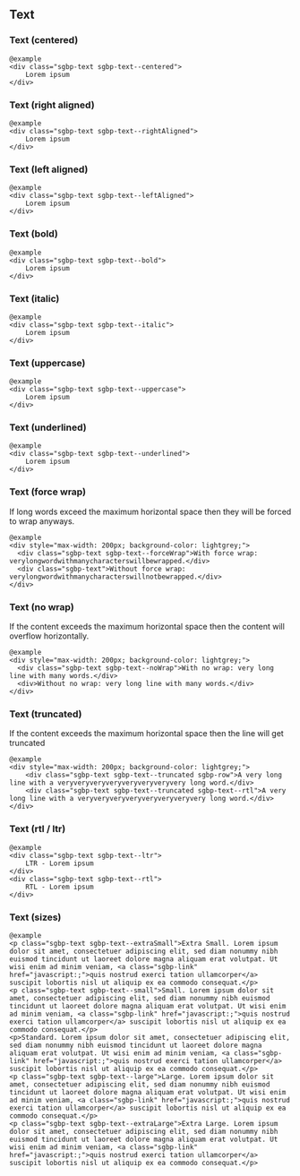 ## Text

### Text (centered)

    @example
    <div class="sgbp-text sgbp-text--centered">
        Lorem ipsum
    </div>

### Text (right aligned)

    @example
    <div class="sgbp-text sgbp-text--rightAligned">
        Lorem ipsum
    </div>

### Text (left aligned)

    @example
    <div class="sgbp-text sgbp-text--leftAligned">
        Lorem ipsum
    </div>

### Text (bold)

    @example
    <div class="sgbp-text sgbp-text--bold">
        Lorem ipsum
    </div>

### Text (italic)

    @example
    <div class="sgbp-text sgbp-text--italic">
        Lorem ipsum
    </div>

### Text (uppercase)

    @example
    <div class="sgbp-text sgbp-text--uppercase">
        Lorem ipsum
    </div>

### Text (underlined)

    @example
    <div class="sgbp-text sgbp-text--underlined">
        Lorem ipsum
    </div>

### Text (force wrap)

If long words exceed the maximum horizontal space then they will be forced to wrap anyways.

    @example
    <div style="max-width: 200px; background-color: lightgrey;">
      <div class="sgbp-text sgbp-text--forceWrap">With force wrap: verylongwordwithmanycharacterswillbewrapped.</div>
      <div class="sgbp-text">Without force wrap: verylongwordwithmanycharacterswillnotbewrapped.</div>
    </div>

### Text (no wrap)

If the content exceeds the maximum horizontal space then the content will overflow horizontally.

    @example
    <div style="max-width: 200px; background-color: lightgrey;">
      <div class="sgbp-text sgbp-text--noWrap">With no wrap: very long line with many words.</div>
      <div>Without no wrap: very long line with many words.</div>
    </div>

### Text (truncated)

If the content exceeds the maximum horizontal space then the line will get truncated

    @example
    <div style="max-width: 200px; background-color: lightgrey;">
        <div class="sgbp-text sgbp-text--truncated sgbp-row">A very long line with a veryveryveryveryveryveryveryvery long word.</div>
        <div class="sgbp-text sgbp-text--truncated sgbp-text--rtl">A very long line with a veryveryveryveryveryveryveryvery long word.</div>
    </div>

### Text (rtl / ltr)

    @example
    <div class="sgbp-text sgbp-text--ltr">
        LTR - Lorem ipsum
    </div>
    <div class="sgbp-text sgbp-text--rtl">
        RTL - Lorem ipsum
    </div>

### Text (sizes)

    @example
    <p class="sgbp-text sgbp-text--extraSmall">Extra Small. Lorem ipsum dolor sit amet, consectetuer adipiscing elit, sed diam nonummy nibh euismod tincidunt ut laoreet dolore magna aliquam erat volutpat. Ut wisi enim ad minim veniam, <a class="sgbp-link" href="javascript:;">quis nostrud exerci tation ullamcorper</a> suscipit lobortis nisl ut aliquip ex ea commodo consequat.</p>
    <p class="sgbp-text sgbp-text--small">Small. Lorem ipsum dolor sit amet, consectetuer adipiscing elit, sed diam nonummy nibh euismod tincidunt ut laoreet dolore magna aliquam erat volutpat. Ut wisi enim ad minim veniam, <a class="sgbp-link" href="javascript:;">quis nostrud exerci tation ullamcorper</a> suscipit lobortis nisl ut aliquip ex ea commodo consequat.</p>
    <p>Standard. Lorem ipsum dolor sit amet, consectetuer adipiscing elit, sed diam nonummy nibh euismod tincidunt ut laoreet dolore magna aliquam erat volutpat. Ut wisi enim ad minim veniam, <a class="sgbp-link" href="javascript:;">quis nostrud exerci tation ullamcorper</a> suscipit lobortis nisl ut aliquip ex ea commodo consequat.</p>
    <p class="sgbp-text sgbp-text--large">Large. Lorem ipsum dolor sit amet, consectetuer adipiscing elit, sed diam nonummy nibh euismod tincidunt ut laoreet dolore magna aliquam erat volutpat. Ut wisi enim ad minim veniam, <a class="sgbp-link" href="javascript:;">quis nostrud exerci tation ullamcorper</a> suscipit lobortis nisl ut aliquip ex ea commodo consequat.</p>
    <p class="sgbp-text sgbp-text--extraLarge">Extra Large. Lorem ipsum dolor sit amet, consectetuer adipiscing elit, sed diam nonummy nibh euismod tincidunt ut laoreet dolore magna aliquam erat volutpat. Ut wisi enim ad minim veniam, <a class="sgbp-link" href="javascript:;">quis nostrud exerci tation ullamcorper</a> suscipit lobortis nisl ut aliquip ex ea commodo consequat.</p>
